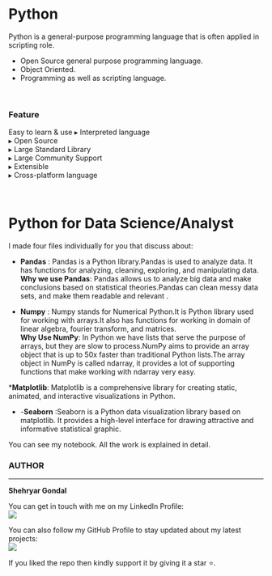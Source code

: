 # Python

Python is a general-purpose programming language that is often applied in scripting role.
*  Open Source general purpose programming 
  language.
*  Object Oriented.
*  Programming as well as scripting language.

<br>

### Feature
Easy to learn & use
▸ Interpreted language<br>
▸ Open Source<br>
▸ Large Standard Library<br>
▸ Large Community Support <br>
▸ Extensible<br>
▸ Cross-platform language
 
<br>

# Python for Data Science/Analyst

I made four files individually for you that discuss about:

* __Pandas__ : 
              Pandas is a Python library.Pandas is used to analyze data.
              It has functions for analyzing, cleaning, exploring, and manipulating data.<br>
    __Why we use Pandas__:
                      Pandas allows us to analyze big data and make conclusions based on statistical theories.Pandas can clean messy data sets, and make them readable and relevant .<br>

* __Numpy__ :
              Numpy stands for Numerical Python.It is Python library used for working with arrays.It also has functions for working in domain of linear algebra, fourier transform, and matrices.<br>
    __Why Use NumPy__:
                      In Python we have lists that serve the purpose of arrays, but they are slow to process.NumPy aims to provide an array object that is up to 50x faster than traditional Python lists.The array object in NumPy is called ndarray, it provides a lot of supporting functions that make working with ndarray very easy.<br>

*__Matplotlib__: Matplotlib is a comprehensive library for creating static, animated, and interactive visualizations in Python.<br>
* -__Seaborn__ :Seaborn is a Python data visualization library based on matplotlib. It provides a high-level interface for drawing attractive and informative statistical graphic.
               

You can see my notebook. All  the work is explained in detail.

### AUTHOR
<hr>
<strong>Shehryar Gondal</strong>


You can get in touch with me on my LinkedIn Profile:<br>
 <a href = "https://linkedin.com/in/shehryar-gondal-data-analyst"><img src="https://img.icons8.com/fluent/48/000000/linkedin.png"/></a>

You can also follow my GitHub Profile to stay updated about my latest projects:<br>
<a href = "https://github.com/ShehryarGondal1"><img src="https://img.icons8.com/fluent/48/000000/github.png"/></a>


If you liked the repo then kindly support it by giving it a star ⭐.